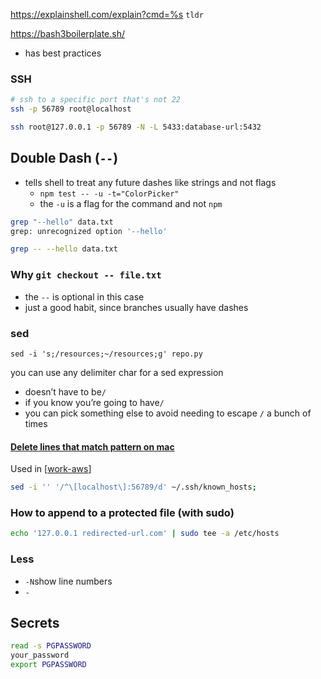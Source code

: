 https://explainshell.com/explain?cmd=%s
`tldr`

https://bash3boilerplate.sh/
* has best practices

### SSH

```bash
# ssh to a specific port that's not 22
ssh -p 56789 root@localhost
```

```bash
ssh root@127.0.0.1 -p 56789 -N -L 5433:database-url:5432
```

## Double Dash (`--`)
* tells shell to treat any future dashes like strings and not flags
    * `npm test -- -u -t="ColorPicker"`
    * the `-u` is a flag for the command and not `npm`

```bash
grep "--hello" data.txt
grep: unrecognized option '--hello'
```

```bash
grep -- --hello data.txt
```

### Why `git checkout -- file.txt`
* the `--` is optional in this case
* just a good habit, since branches usually have dashes


### sed
`sed -i 's;/resources;~/resources;g' repo.py`

you can use any delimiter char for a sed expression
* doesn’t have to be`/`
* if you know you’re going to have`/`
* you can pick something else to avoid needing to escape `/` a bunch of times

#### [Delete lines that match pattern on mac](https://stackoverflow.com/a/5410784/8479344)
Used in [[work-aws]]
```bash
sed -i '' '/^\[localhost\]:56789/d' ~/.ssh/known_hosts;
```

### How to append to a protected file (with sudo)

```bash
echo '127.0.0.1 redirected-url.com' | sudo tee -a /etc/hosts
```


### Less
- `-N`show line numbers
- `-`


## Secrets

```bash
read -s PGPASSWORD
your_password
export PGPASSWORD
```

[//begin]: # "Autogenerated link references for markdown compatibility"
[work-aws]: ../../private-foam/work-notes/work-aws "work-aws"
[//end]: # "Autogenerated link references"
